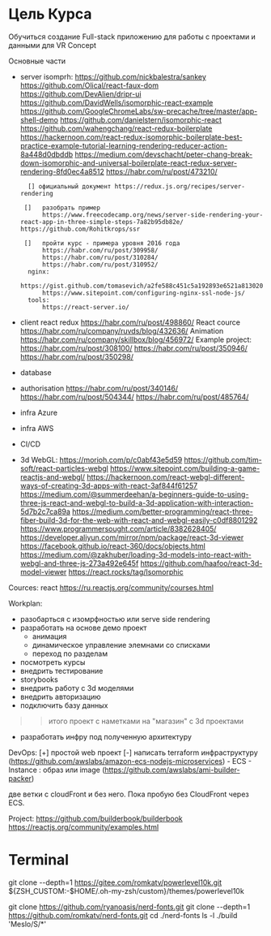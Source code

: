 # Цель Курса

Обучиться создание Full-stack приложению для работы с проектами и данными для VR Concept

Основные части

- server
    isomprh:
        https://github.com/nickbalestra/sankey
        https://github.com/Olical/react-faux-dom
        https://github.com/DevAlien/dripr-ui 
        https://github.com/DavidWells/isomorphic-react-example
        https://github.com/GoogleChromeLabs/sw-precache/tree/master/app-shell-demo
        https://github.com/danielstern/isomorphic-react
        https://github.com/wahengchang/react-redux-boilerplate
        https://hackernoon.com/react-redux-isomorphic-boilerplate-best-practice-example-tutorial-learning-rendering-reducer-action-8a448d0dbddb
        https://medium.com/devschacht/peter-chang-break-down-isomorphic-and-universal-boilerplate-react-redux-server-rendering-8fd0ec4a8512
        https://habr.com/ru/post/473210/
        
        [] официальный документ https://redux.js.org/recipes/server-rendering

       []   разобрать пример   
            https://www.freecodecamp.org/news/server-side-rendering-your-react-app-in-three-simple-steps-7a82b95db82e/ https://github.com/Rohitkrops/ssr
        
       []   пройти курс - примера уровня 2016 года
            https://habr.com/ru/post/309958/
            https://habr.com/ru/post/310284/
            https://habr.com/ru/post/310952/
        nginx:
            https://gist.github.com/tomasevich/a2fe588c451c5a192893e6521a813020
            https://www.sitepoint.com/configuring-nginx-ssl-node-js/
        tools: 
            https://react-server.io/
- client
    react redux
    https://habr.com/ru/post/498860/
    React cource
    https://habr.com/ru/company/ruvds/blog/432636/
    Animation
    https://habr.com/ru/company/skillbox/blog/456972/
    Example project:
    https://habr.com/ru/post/308100/
    https://habr.com/ru/post/350946/
    https://habr.com/ru/post/350298/
- database
- authorisation
  https://habr.com/ru/post/340146/
  https://habr.com/ru/post/504344/
  https://habr.com/ru/post/485764/
- infra Azure
- infra AWS
- CI/CD
- 3d WebGL:
https://morioh.com/p/c0abf43e5d59
https://github.com/tim-soft/react-particles-webgl
https://www.sitepoint.com/building-a-game-reactjs-and-webgl/
https://hackernoon.com/react-webgl-different-ways-of-creating-3d-apps-with-react-3af844f61257
https://medium.com/@summerdeehan/a-beginners-guide-to-using-three-js-react-and-webgl-to-build-a-3d-application-with-interaction-5d7b2c7ca89a
https://medium.com/better-programming/react-three-fiber-build-3d-for-the-web-with-react-and-webgl-easily-c0df8801292
https://www.programmersought.com/article/8382628405/
https://developer.aliyun.com/mirror/npm/package/react-3d-viewer
https://facebook.github.io/react-360/docs/objects.html
https://medium.com/@zakhuber/loading-3d-models-into-react-with-webgl-and-three-js-273a492e645f
https://github.com/haafoo/react-3d-model-viewer
https://react.rocks/tag/Isomorphic

Cources:
react
https://ru.reactjs.org/community/courses.html



Workplan:
 - разобарться с изомрфностью или serve side rendering 
 - разработать на основе демо проект 
    * анимация
    * динамическое управление элемнами  со списками
    * переход по разделам
 - посмотреть курсы 
 - внедрить тестирование
 - storybooks
 - внедрить работу с 3d моделями
 - внедрить авторизацию
 - подключить базу данных
 >> итого проект с наметками на "магазин" с 3d проектами
 - разработать инфру под полученную архитектуру


DevOps:
 [+] простой web проект
 [-] написать terraform инфраструктуру  
 (https://github.com/awslabs/amazon-ecs-nodejs-microservices)
    - ECS
    - Instance : образ или image (https://github.com/awslabs/ami-builder-packer)

две ветки с cloudFront и без него. 
Пока пробую без CloudFront через ECS.



 Project:
  https://github.com/builderbook/builderbook
  https://reactjs.org/community/examples.html


# Terminal
git clone --depth=1 https://gitee.com/romkatv/powerlevel10k.git ${ZSH_CUSTOM:-$HOME/.oh-my-zsh/custom}/themes/powerlevel10k

git clone https://github.com/ryanoasis/nerd-fonts.git
git clone --depth=1 https://github.com/romkatv/nerd-fonts.git
cd ./nerd-fonts
ls -l
./build 'Meslo/S/*'
  